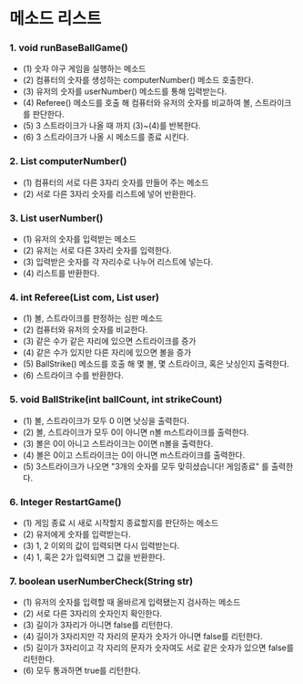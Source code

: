 
# 메소드 리스트

### 1. void runBaseBallGame()
- (1) 숫자 야구 게임을 실행하는 메소드
- (2) 컴퓨터의 숫자를 생성하는 computerNumber() 메소드 호출한다.
- (3) 유저의 숫자를 userNumber() 메소드를 통해 입력받는다.
- (4) Referee() 메소드를 호출 해 컴퓨터와 유저의 숫자를 비교하여 볼, 스트라이크를 판단한다.
- (5) 3 스트라이크가 나올 때 까지 (3)~(4)를 반복한다. 
- (6) 3 스트라이크가 나올 시 메소드를 종료 시킨다.


### 2. List<Integer> computerNumber()
- (1) 컴퓨터의 서로 다른 3자리 숫자를 만들어 주는 메소드
- (2) 서로 다른 3자리 숫자를 리스트에 넣어 반환한다.


### 3. List<Integer> userNumber()
- (1) 유저의 숫자를 입력받는 메소드
- (2) 유저는 서로 다른 3자리 숫자를 입력한다.
- (3) 입력받은 숫자를 각 자리수로 나누어 리스트에 넣는다.
- (4) 리스트를 반환한다.


### 4. int Referee(List<Integer> com, List<Integer> user)
- (1) 볼, 스트라이크를 판정하는 심판 메소드
- (2) 컴퓨터와 유저의 숫자를 비교한다.
- (3) 같은 수가 같은 자리에 있으면 스트라이크를 증가
- (4) 같은 수가 있지만 다른 자리에 있으면 볼을 증가
- (5) BallStrike() 메소드를 호출 해 몇 볼, 몇 스트라이크, 혹은 낫싱인지 출력한다.
- (6) 스트라이크 수를 반환한다.


### 5. void BallStrike(int ballCount, int strikeCount)
- (1) 볼, 스트라이크가 모두 0 이면 낫싱을 출력한다.
- (2) 볼, 스트라이크가 모두 0이 아니면 n볼 m스트라이크를 출력한다.
- (3) 볼은 0이 아니고 스트라이크는 0이면 n볼을 출력한다.
- (4) 볼은 0이고 스트라이크는 0이 아니면 m스트라이크를 출력한다.
- (5) 3스트라이크가 나오면 "3개의 숫자를 모두 맞히셨습니다! 게임종료" 를 출력한다.


### 6. Integer RestartGame() 
- (1) 게임 종료 시 새로 시작할지 종료할지를 판단하는 메소드
- (2) 유저에게 숫자를 입력받는다.
- (3) 1, 2 이외의 값이 입력되면 다시 입력받는다.
- (4) 1, 혹은 2가 입력되면 그 값을 반환한다.
 

### 7. boolean userNumberCheck(String str)
- (1) 유저의 숫자를 입력할 때 올바르게 입력됐는지 검사하는 메소드
- (2) 서로 다른 3자리의 숫자인지 확인한다.
- (3) 길이가 3자리가 아니면 false를 리턴한다.
- (4) 길이가 3자리지만 각 자리의 문자가 숫자가 아니면 false를 리턴한다.
- (5) 길이가 3자리이고 각 자리의 문자가 숫자여도 서로 같은 숫자가 있으면 false를 리턴한다.
- (6) 모두 통과하면 true를 리턴한다.